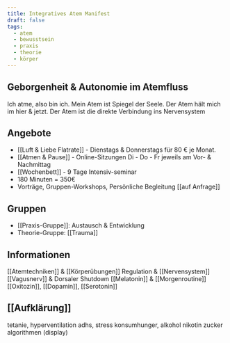 ```yaml
---
title: Integratives Atem Manifest
draft: false
tags:
  - atem 
  - bewusstsein
  - praxis
  - theorie
  - körper
---
```


## Geborgenheit & Autonomie im Atemfluss

Ich atme, also bin ich.
Mein Atem ist Spiegel der Seele.
Der Atem hält mich im hier & jetzt.
Der Atem ist die direkte Verbindung ins Nervensystem

## Angebote
* [[Luft & Liebe Flatrate]] - Dienstags & Donnerstags für 80 € je Monat.
* [[Atmen & Pause]] - Online-Sitzungen Di - Do - Fr jeweils am Vor- & Nachmittag
* [[Wochenbett]] - 9 Tage Intensiv-seminar 
* 180 Minuten = 350€
* Vorträge, Gruppen-Workshops, Persönliche Begleitung [[auf Anfrage]]

## Gruppen
* [[Praxis-Gruppe]]: Austausch & Entwicklung
* Theorie-Gruppe: [[Trauma]]

## Informationen
[[Atemtechniken]] & [[Körperübungen]]
Regulation & [[Nervensystem]]
[[Vagusnerv]] & Dorsaler Shutdown
[[Melatonin]] & [[Morgenroutine]]
[[Oxitozin]], [[Dopamin]], [[Serotonin]]

## [[Aufklärung]]
tetanie, hyperventilation
adhs, stress
konsumhunger, alkohol nikotin zucker algorithmen (display)
